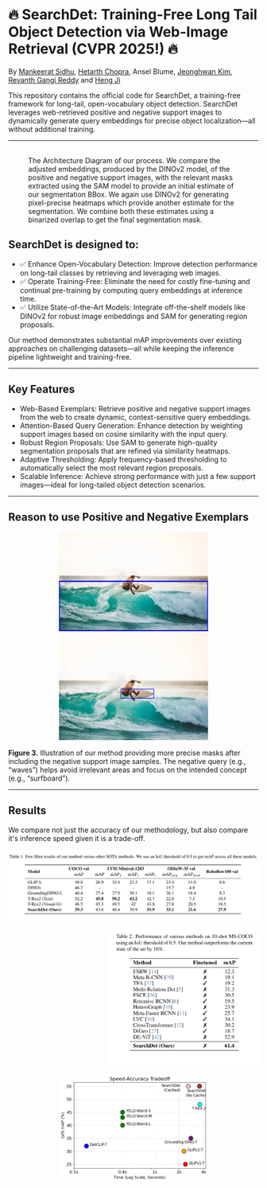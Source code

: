 # 🔥 SearchDet: Training-Free Long Tail Object Detection via Web-Image Retrieval (CVPR 2025!) 🔥
By [Mankeerat Sidhu](https://mankeerat.github.io/), [Hetarth Chopra](https://www.linkedin.com/in/hetarth-chopra/), Ansel Blume, [Jeonghwan Kim](https://wjdghks950.github.io/), [Revanth Gangi Reddy](https://gangiswag.github.io/) and [Heng Ji](https://blender.cs.illinois.edu/hengji.html)


This repository contains the official code for SearchDet, a training-free framework for long-tail, open-vocabulary object detection. SearchDet leverages web-retrieved positive and negative support images to dynamically generate query embeddings for precise object localization—all without additional training.

---

<figure>
  <img src="resources/Architecture_of_SearchDet.png" alt="">
  <figcaption>The Architecture Diagram of our process. We compare the adjusted embeddings, produced by the DINOv2 model, of the positive and negative support images, with the relevant masks extracted using the SAM model to provide an initial estimate of our segmentation BBox. We again use DINOv2 for generating pixel-precise heatmaps which provide another estimate for the segmentation. We combine both these estimates using a binarized overlap to get the final segmentation mask. </figcaption>
</figure>



## SearchDet is designed to:

- ✅ Enhance Open-Vocabulary Detection: Improve detection performance on long-tail classes by retrieving and leveraging web images.
- ✅ Operate Training-Free: Eliminate the need for costly fine-tuning and continual pre-training by computing query embeddings at inference time.
- ✅ Utilize State-of-the-Art Models: Integrate off-the-shelf models like DINOv2 for robust image embeddings and SAM for generating region proposals.

Our method demonstrates substantial mAP improvements over existing approaches on challenging datasets—all while keeping the inference pipeline lightweight and training-free.

---

## Key Features
- Web-Based Exemplars: Retrieve positive and negative support images from the web to create dynamic, context-sensitive query embeddings.
- Attention-Based Query Generation: Enhance detection by weighting support images based on cosine similarity with the input query.
- Robust Region Proposals: Use SAM to generate high-quality segmentation proposals that are refined via similarity heatmaps.
- Adaptive Thresholding: Apply frequency-based thresholding to automatically select the most relevant region proposals.
- Scalable Inference: Achieve strong performance with just a few support images—ideal for long-tailed object detection scenarios.

---
## Reason to use Positive and Negative Exemplars

<p align="center">
  <img src="resources/put2.png" alt="(a) Without negative support image samples" width="300" />
  <img src="resources/put1.png" alt="(b) After including negative support image samples" width="300" />
</p>

**Figure 3.** Illustration of our method providing more precise masks after including the negative support image samples. The negative query (e.g., “waves”) helps avoid irrelevant areas and focus on the intended concept (e.g., “surfboard”).

---
## Results
We compare not just the accuracy of our methodology, but also compare it's inference speed given it is a trade-off.
<p align="left">
  <img src="resources/Results1.png" alt="Results1" width="1000"/>
</p>
<p align="right">
  <img src="resources/results2.png" alt="Results2" width="300" />
</p>
<p align="center">
  <img src="resources/speed-accuracy-tradeoff.png" alt="SpeedAccuracyTradeoff" width="300" />
</p>


